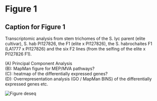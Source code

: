 # Figure 1

## Caption for Figure 1
Transcriptomic analysis from stem trichomes of the S. lyc parent (elite cultivar), S. hab PI127826, the F1 (elite x PI127826), the S. habrochaites F1 (LA1777 x PI127826) and the six F2 lines (from the selfing of the elite x PI127826 F1).  

(A) Principal Component Analysis   
(B): MapMan figure for MEP/MVA pathways?  
(C): heatmap of the differentially expressed genes?   
(D): Overrepresentation analysis (GO / MapMan BINS) of the differentially expressed genes etc.  

![Figure deseq]([./DEseq_analysis/ABC_transporters_heatmap_scaled.png)
